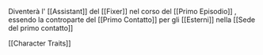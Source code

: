 Diventerà l' [[Assistant]] del [[Fixer]] nel corso del [[Primo Episodio]] , essendo la controparte del [[Primo Contatto]] per gli [[Esterni]] nella [[Sede del primo contatto]]


[[Character Traits]]
